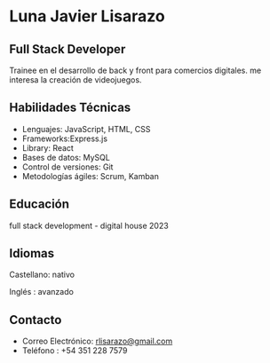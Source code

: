 # Luna Javier Lisarazo

## Full Stack Developer

Trainee en el desarrollo de back y front para comercios digitales. me interesa la creación de videojuegos.

## Habilidades Técnicas

- Lenguajes: JavaScript, HTML, CSS
- Frameworks:Express.js
- Library: React
- Bases de datos: MySQL
- Control de versiones: Git
- Metodologías ágiles: Scrum, Kamban

## Educación
full stack development - digital house 2023

## Idiomas

Castellano: nativo

Inglés : avanzado

## Contacto
- Correo Electrónico: rlisarazo@gmail.com
- Teléfono : +54 351 228 7579
